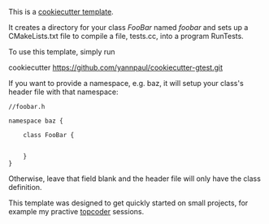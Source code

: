 

This is a [cookiecutter template](https://github.com/audreyr/cookiecutter).

It creates a directory for your class *FooBar* named *foobar* and sets up
a CMakeLists.txt file to compile a file, tests.cc, into a program RunTests.

To use this template, simply run

   cookiecutter https://github.com/yannpaul/cookiecutter-gtest.git

If you want to provide a namespace, e.g. baz, it will setup your class's
header file with that namespace:

    //foobar.h

    namespace baz {

        class FooBar {


        }
    }

Otherwise, leave that field blank and the header file will only have the
class definition.

This template was designed to get quickly started on small projects, for
example my practive [topcoder](https://www.topcoder.com/community/data-science/data-science-tutorials/) sessions. 